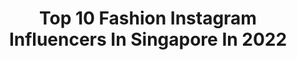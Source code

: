 ---
title: Top 10 Fashion Instagram Influencers In Singapore In 2022
description: >-
  Find top fashion Instagram influencers in Singapore in 2022. Most popular hashtags: #sp #indianfashion #ootd.
platform: Instagram
hits: 65
text_top: Discover the most popular Instagram influencers on inBeat.
text_bottom: inBeat holds 65 Instagram influencers like this in Singapore for you to contact.
profiles:
  - username: "lihuijapanlove"
    fullname: >-
      Lihui利慧| Singapore新加坡🇸🇬
    bio: >-
      Food | Fashion | Beauty | Lifestyle 🏅Top 100 SG Lifestyle Blogger Founder of @creativeinfluencermedia 📩Collab/工作/代言: lihuijapanlove@gmail.com
    location: "Singapore"
    followers: 35860
    engagement: 315
    commentsToLikes: 0.101387
    id: ckaotr1v0x4230i78w5diw0tm
    verified: false
    hashtags: "#sp, #tokyobustexpress, #passionationsg, #72hourswear"
  - username: "iamannlopez"
    fullname: >-
      ℰ𝒶𝓈𝓉 𝓂ℯℯ𝓉𝓈 𝒲ℯ𝓈𝓉
    bio: >-
      soul on fire ॐ| south asian reppin 🌈 fashion, beauty & culture magnet founder @khara.online | @ishopchangi squad model in 🇸🇬& 🇮🇩
    location: "Singapore"
    followers: 8467
    engagement: 615
    commentsToLikes: 0.106477
    id: ck8t3u1fb4htp0j786z8ckad0
    verified: false
    hashtags: "#desiinfluencer, #desiinthe65, #desigirl, #clozette"
  - username: "upalina_gupta"
    fullname: >-
      Upalina Gupta
    bio: >-
      Senior Fashion Stylist @popxodaily @popxofashion | Freelance : Stylist |Wardrobe Consultant |upalina@gmail.com
    location: "Singapore"
    followers: 68249
    engagement: 525
    commentsToLikes: 0.010047
    id: ck8t04cylqsio0j78azdxeu8w
    verified: false
    hashtags: "#ethnicwear, #contestalert, #rethinkwithmands, #festivewear"
  - username: "monifajansen"
    fullname: >-
      M O N I F A
    bio: >-
      Miss Universe Curaçao 2012•Public Figure•Content Creator•Actress•Artist•@fashionnova Ambassador monifajansenMGMT@gmail.com
    location: "Singapore"
    followers: 788635
    engagement: 144
    commentsToLikes: 0.018660
    id: ck55j7molwg9c0i11vqtvvu9b
    verified: true
    hashtags: "#ad, #lostfiles, #africatour"
  - username: "aimeechengbradshaw"
    fullname: >-
      Aimee Cheng-Bradshaw
    bio: >-
      ✨British-Chinese 🐝Fashion, beauty, fitness ⭒☽ mental health | psychology 🧠 👀WATCH: Behind-The-Scenes of my Her World SG Cover Shoot👇🏻
    location: "Singapore"
    followers: 111865
    engagement: 230
    commentsToLikes: 0.016061
    id: ck55jn7nsxd3r0i11s2wl5m3n
    verified: true
    hashtags: "#heatrdy, #adidassg, #apmmonaco, #tigercrystal"
  - username: "craziben"
    fullname: >-
      Ben Siew 🇸🇬
    bio: >-
      Fitness | Food | Fashion | Travel 📬 Media/News: hello@craziben.com⠀⠀⠀⠀⠀⠀⠀⠀⠀⠀⠀ ⠀⠀ 📩 Business: Sales@craziben.com ⠀ ⠀ ⠀⠀ ⠀⠀ ⠀⠀ ⠀⠀
    location: "Singapore"
    followers: 28657
    engagement: 379
    commentsToLikes: 0.014217
    id: ck0w5dmvg34jj0i19bxuxh5no
    verified: false
    hashtags: "#gowalksmart, #savefnbsg, #lgtonefree, #neverstop"
  - username: "weiloongbrian"
    fullname: >-
      Weiloongbrian | 伟龙
    bio: >-
      📻Radio DJ| Bilingual host| VO| Modelling| Acting 🎙UFM 100.3《下班Sing-a-Long》4-8PM Love sports, travel, music, fashion, happiness Wllow@sph.com.sg
    location: "Singapore"
    followers: 11603
    engagement: 641
    commentsToLikes: 0.019693
    id: ck138ds6ffqzj0i194wd3gepr
    verified: false
    hashtags: "#blondehair, #wiwt, #outfitoftheday, #wlbrianootd"
  - username: "nadisukova"
    fullname: >-
      Fashion | Sketch | Singapore
    bio: >-
      ❗️Life in SG🇸🇬 vs HK🇭🇰 ❗️I discover and write about HK and SG fashion💃 ❗️Jewellery business💍 ❗️Illustrator @sketchbynadi ❗️Model💃
    location: "Singapore"
    followers: 7205
    engagement: 391
    commentsToLikes: 0.094903
    id: ckf5vanb6nwcg0j23izf9elhe
    verified: false
    hashtags: ""
  - username: "intoxincant"
    fullname: >-
      Xinyi | Creator 🇸🇬
    bio: >-
      📸 Portraits • Events • Lifestyle Fashion 💌 reach@arkivalstudios.com for work 👩🏻‍💻📹 Head Wedding Filmmaker @darrenandjade @xinyi.atp
    location: "Singapore"
    followers: 2241
    engagement: 1096
    commentsToLikes: 0.038706
    id: ck0w2oscdpgf70i19h30scot9
    verified: false
    hashtags: "#thestagewalk, #shotoniphone, #lovebyilo, #sonysingapore"
  - username: "linhluuphoto"
    fullname: >-
      Linh Luu
    bio: >-
      portraits & fashion & wedding 35mm if i take your pics and it wasnt fun, then gimme your bank i'll refund Admin @vssg.site HN-MEL-SG
    location: "Singapore"
    followers: 45980
    engagement: 502
    commentsToLikes: 0.003010
    id: ck5pv2r8nfu4s0i119z0nz2kp
    verified: false
    hashtags: "#portra400, #35mmfilm, #contaxt3, #kodak200"
---